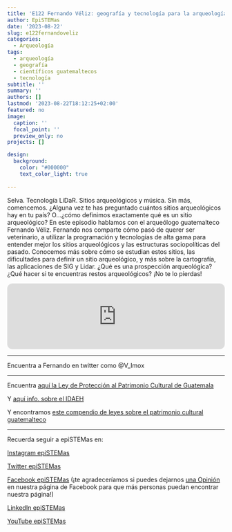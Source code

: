 ```yaml
---
title: 'E122 Fernando Véliz: geografía y tecnología para la arqueología'
author: EpiSTEMas
date: '2023-08-22'
slug: e122fernandoveliz
categories:
  - Arqueología
tags:
  - arqueología
  - geografía
  - científicos guatemaltecos
  - tecnología
subtitle: ''
summary: ''
authors: []
lastmod: '2023-08-22T18:12:25+02:00'
featured: no
image:
  caption: ''
  focal_point: ''
  preview_only: no
projects: []

design:
  background:
    color: "#000000"
    text_color_light: true
    
---
```



Selva. Tecnología LiDaR. Sitios arqueológicos y música. Sin más, comencemos. ¿Alguna vez te has preguntado cuántos sitios arqueológicos hay en tu país? O…¿cómo definimos exactamente qué es un sitio arqueológico? En este episodio hablamos con el arqueólogo guatemalteco Fernando Véliz. Fernando nos comparte cómo pasó de querer ser veterinario, a utilizar la programación y tecnologías de alta gama para entender mejor los sitios arqueológicos y las estructuras sociopolíticas del pasado. Conocemos más sobre cómo se estudian estos sitios, las dificultades para definir un sitio arqueológico, y más sobre la cartografía, las aplicaciones de SIG y Lidar. ¿Qué es una prospección arqueológica? ¿Qué hacer si te encuentras restos arqueológicos? ¡No te lo pierdas!


<iframe style="border-radius:12px" src="https://open.spotify.com/embed/episode/7aWkB1lHMsSZd4sEYuRvYW?utm_source=generator&theme=0" width="100%" height="152" frameBorder="0" allowfullscreen="" allow="autoplay; clipboard-write; encrypted-media; fullscreen; picture-in-picture" loading="lazy"></iframe>


- - - - -

Encuentra a Fernando en twitter como @V_Imox

- - - - -

Encuentra [aquí la Ley de Protección al Patrimonio Cultural de Guatemala](https://www.acnur.org/fileadmin/Documentos/BDL/2008/6706.pdf)

Y [aquí info. sobre el IDAEH](https://mcd.gob.gt/direccion-tecnica-del-instituto-de-antropologia-e-historia/)

Y encontramos [este compendio de leyes sobre el patrimonio cultural guatemalteco](https://oibc.oei.es/uploads/attachments/482/compendio_leyes_guatemala.pdf)

- - - - -

Recuerda seguir a epiSTEMas en:

[Instagram epiSTEMas](https://www.instagram.com/epistemas/)  

[Twitter epiSTEMas](https://twitter.com/epiSTEMas_Pod)

[Facebook epiSTEMas](https://www.facebook.com/epiSTEMasPod) (¡te agradeceríamos si puedes dejarnos [una Opinión](https://www.facebook.com/epiSTEMasPod/reviews/) en nuestra página de Facebook para que más personas puedan encontrar nuestra página!)

[LinkedIn epiSTEMas](https://www.linkedin.com/company/epistemas-podcast/)

[YouTube epiSTEMas](https://www.youtube.com/@epistemaspodcast)
